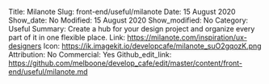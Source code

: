 Title: Milanote
Slug: front-end/useful/milanote
Date: 15 August 2020
Show_date: No
Modified: 15 August 2020
Show_modified: No
Category: Useful
Summary: Create a hub for your design project and organize every part of it in one flexible place.
Link: https://milanote.com/inspiration/ux-designers
Icon: https://ik.imagekit.io/developcafe/milanote_suO2gqozK.png
Attribution: No
Commercial: Yes
Github_edit_link: https://github.com/melboone/develop_cafe/edit/master/content/front-end/useful/milanote.md